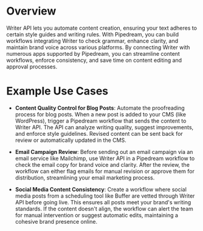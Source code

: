 # Overview

Writer API lets you automate content creation, ensuring your text adheres to certain style guides and writing rules. With Pipedream, you can build workflows integrating Writer to check grammar, enhance clarity, and maintain brand voice across various platforms. By connecting Writer with numerous apps supported by Pipedream, you can streamline content workflows, enforce consistency, and save time on content editing and approval processes.

# Example Use Cases

- **Content Quality Control for Blog Posts**: Automate the proofreading process for blog posts. When a new post is added to your CMS (like WordPress), trigger a Pipedream workflow that sends the content to Writer API. The API can analyze writing quality, suggest improvements, and enforce style guidelines. Revised content can be sent back for review or automatically updated in the CMS.

- **Email Campaign Review**: Before sending out an email campaign via an email service like Mailchimp, use Writer API in a Pipedream workflow to check the email copy for brand voice and clarity. After the review, the workflow can either flag emails for manual revision or approve them for distribution, streamlining your email marketing process.

- **Social Media Content Consistency**: Create a workflow where social media posts from a scheduling tool like Buffer are vetted through Writer API before going live. This ensures all posts meet your brand's writing standards. If the content doesn't align, the workflow can alert the team for manual intervention or suggest automatic edits, maintaining a cohesive brand presence online.
